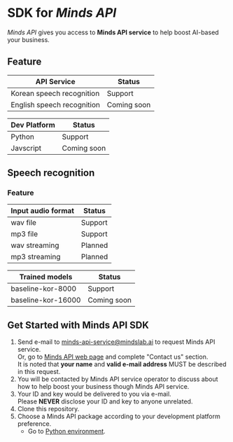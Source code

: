 # SDK for *Minds API*

*Minds API* gives you access to **Minds API service** to help boost AI-based your business.

## Feature

| API Service                | Status       | 
| -------------------------- | ------------ |
| Korean speech recognition  | Support      |
| English speech recognition | Coming soon  |


| Dev Platform  | Status       |
| ------------- | ------------ |
| Python        | Support      |
| Javscript     | Coming soon  |

## Speech recognition
### Feature

| Input audio format  | Status       |
| ------------------- | ------------ |
| wav file            | Support      |
| mp3 file            | Support      |
| wav streaming       | Planned      |
| mp3 streaming       | Planned      |

| Trained models      | Status      |
| ------------------- | ----------- |
| baseline-kor-8000   | Support     |
| baseline-kor-16000  | Coming soon |

## Get Started with Minds API SDK
1. Send e-mail to minds-api-service@mindslab.ai to request Minds API service.  
     Or, go to [Minds API web page](http://mindslab.ai/?page_id=4789) and complete "Contact us" section.   
   It is noted that **your name** and **valid e-mail address** MUST be described in this request.
2. You will be contacted by Minds API service operator to discuss about how to help boost your business though Minds API service.
3. Your ID and key would be delivered to you via e-mail.  
Please **NEVER** disclose your ID and key to anyone unrelated.
4. Clone this repository.   
5. Choose a Minds API package according to your development platform preference.   
   - Go to [Python environment](https://github.com/mindslab-ai/Minds_API_SDK/tree/master/py).
